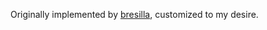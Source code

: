 Originally implemented by [bresilla](https://github.com/bresilla/dotfiles), customized to my desire.
